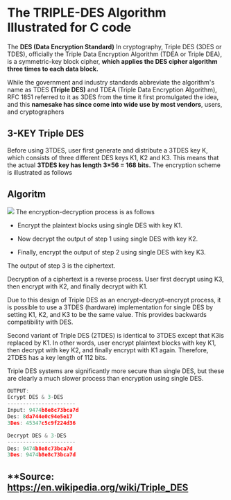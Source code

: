 # The TRIPLE-DES Algorithm Illustrated for C code


The **DES (Data Encryption Standard)** In cryptography, Triple DES (3DES or TDES), officially the Triple Data Encryption Algorithm (TDEA or Triple DEA), is a symmetric-key block cipher, **which applies the DES cipher algorithm three times to each data block.**

While the government and industry standards abbreviate the algorithm's name as TDES **(Triple DES)** and TDEA (Triple Data Encryption Algorithm), RFC 1851 referred to it as 3DES from the time it first promulgated the idea, and this **namesake has since come into wide use by most vendors**, users, and cryptographers

## **3-KEY Triple DES**

Before using 3TDES, user first generate and distribute a 3TDES key K, which consists of three different DES keys K1, K2 and K3. This means that the actual **3TDES key has length 3×56 = 168 bits.** The encryption scheme is illustrated as follows
## **Algoritm**

![](https://www.tutorialspoint.com/cryptography/images/encryption_scheme.jpg)
The encryption-decryption process is as follows

- Encrypt the plaintext blocks using single DES with key K1.

- Now decrypt the output of step 1 using single DES with key K2.

- Finally, encrypt the output of step 2 using single DES with key K3.

The output of step 3 is the ciphertext.

Decryption of a ciphertext is a reverse process. User first decrypt using K3, then encrypt with K2, and finally decrypt with K1.

Due to this design of Triple DES as an encrypt–decrypt–encrypt process, it is possible to use a 3TDES (hardware) implementation for single DES by setting K1, K2, and K3 to be the same value. This provides backwards compatibility with DES.

Second variant of Triple DES (2TDES) is identical to 3TDES except that K3is replaced by K1. In other words, user encrypt plaintext blocks with key K1, then decrypt with key K2, and finally encrypt with K1 again. Therefore, 2TDES has a key length of 112 bits.

Triple DES systems are significantly more secure than single DES, but these are clearly a much slower process than encryption using single DES.

```javascript
OUTPUT:
Ecrypt DES & 3-DES
----------------------
Input: 9474b8e8c73bca7d
Des: 8da744e0c94e5e17
3Des: 45347c5c9f224d36

Decrypt DES & 3-DES
----------------------
Des: 9474b8e8c73bca7d
3Des: 9474b8e8c73bca7d
```
## \*\*Source: https://en.wikipedia.org/wiki/Triple_DES
